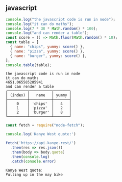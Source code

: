 ## javascript

``` js
console.log("the javascript code is run in node");
console.log("it can do maths");
console.log(7 * 30 * Math.random() * 100);
console.log("and can render a table");
const score = () => Math.floor(Math.random() * 10);
const table = [
  { name: "chips", yummy: score() },
  { name: "pizza", yummy: score() },
  { name: "burger", yummy: score() },
];
console.table(table);
```

``` markdown-code-runner output
the javascript code is run in node
it can do maths
4651.065585285941
and can render a table
┌─────────┬──────────┬───────┐
│ (index) │   name   │ yummy │
├─────────┼──────────┼───────┤
│    0    │ 'chips'  │   4   │
│    1    │ 'pizza'  │   2   │
│    2    │ 'burger' │   8   │
└─────────┴──────────┴───────┘
```

``` js
const fetch = require("node-fetch");

console.log('Kanye West quote:')

fetch('https://api.kanye.rest/')
  .then(res => res.json())
  .then(body => body.quote)
  .then(console.log)
  .catch(console.error)
```

<!-- markdown-code-runner
  {
    "dependencies": [
      "node-fetch"
    ]
  }
-->

``` markdown-code-runner output
Kanye West quote:
Pulling up in the may bike
```
